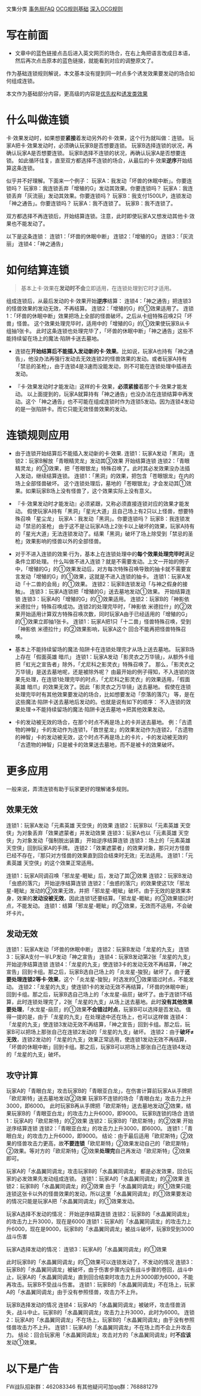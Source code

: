 文集分类
[事务局FAQ](http://www.jianshu.com/nb/10161162)
[OCG规则基础](http://www.jianshu.com/nb/10378886)
[深入OCG规则](http://www.jianshu.com/nb/3903431)

# 写在前面

- 文章中的蓝色链接点击后进入英文网页的场合，在右上角把语言改成日本语，然后再次点击原本的蓝色链接，就能看到对应的调整原文了。

作为基础连锁规则解说，本文基本没有提到同一时点多个诱发效果要发动的场合如何组成连锁。

本文作为基础部分内容，更高级的内容是[优先权](http://www.jianshu.com/p/b6162ccd3cb2)和[诱发类效果](http://www.jianshu.com/p/a567dd31e21a)



# 什么叫做连锁

卡·效果发动时，如果想要**紧接**着发动另外的卡·效果，这个行为就叫做：连锁。
玩家A把卡·效果发动时，必须确认玩家B是否想要连锁。
玩家B选择连锁的状况，再确认玩家A是否想要连锁。
玩家B选择不连锁的状况，再确认玩家A是否想要连锁。
如此循环往复，直至双方都选择不连锁的场合，从最后的卡·效果**逆序**开始结算这条连锁。

似乎并不好理解。下面来一个例子：
玩家A：我发动「坏兽的休眠中断」。你要连锁吗？
玩家B：我连锁丢弃「增殖的G」发动其效果。你要连锁吗？
玩家A：我连锁丢弃「灰流丽」发动其效果。你要连锁吗？
玩家B：我支付1500LP，连锁发动「神之通告」。你要连锁吗？
玩家A：我不连锁了。
玩家B：我不连锁了。

双方都选择不再连锁后，开始结算连锁。注意，此时即使玩家A又想发动其他卡·效果也不能发动了。

以下是这条连锁：
连锁1：「坏兽的休眠中断」
连锁2：「增殖的G」
连锁3：「灰流丽」
连锁4：「神之通告」

# 如何结算连锁

> 基本上卡·效果在**发动时不会**立即适用，在连锁处理到它时才适用。

组成连锁后，从最后发动的卡·效果开始**逆序**结算：
连锁4：「神之通告」把连锁3的怪兽效果的发动无效，不再结算。
连锁2：「增殖的G」的①效果适用了。
连锁1：「坏兽的休眠中断」效果把场上全部的怪兽破坏。之后从卡组特殊召唤2只「坏兽」怪兽。 这个效果处理完毕时，适用中的「增殖的G」的①效果使玩家B从卡组抽1张卡。
此时这条连锁也处理完毕了，「坏兽的休眠中断」「神之通告」这些不能持续留在场上的魔法·陷阱卡送去墓地。

- 连锁在**开始结算后不能插入发动新的卡·效果**。比如说，玩家A也持有「神之通告」，他没办法再强行发动去无效连锁2的怪兽效果的发动。或者玩家A持有「禁忌的圣枪」，由于连锁4是3速而没能发动，则不可能在连锁处理中插进去发动。

- 『卡·效果发动时才能发动』这样的卡·效果，**必须紧接**着那个卡·效果才能发动。
以上面提到的，玩家A就算持有「神之通告」也没办法在连锁结算中再发动。这个「神之通告」也不可能在组成连锁时作为连锁5发动。因为连锁4发动的是一张陷阱卡。而它只能无效怪兽效果的发动。

# 连锁规则应用

- 由于连锁开始结算后不能插入发动新的卡·效果.
连锁1：玩家A发动「黑洞」
连锁2：玩家B解放「青眼精灵龙」发动其③效果
开始结算连锁
连锁2：「青眼精灵龙」的③效果，把「苍眼银龙」特殊召唤了。此时其必发效果没办法插入发动，继续结算连锁。
连锁1：「黑洞」的效果，把包含「苍眼银龙」在内的场上全部怪兽破坏。
这个连锁处理后，墓地的「苍眼银龙」才会发动其①效果。如果玩家B场上没有怪兽了，这个效果实际上没有意义。

- 『卡·效果发动时才能发动』必须紧跟，又称必须直接连锁对应的效果才能发动。
假使玩家A持有「黑洞」「星光大道」且自己场上有2只以上怪兽，想要特殊召唤「星尘龙」
玩家A：我发动「黑洞」。你要连锁吗？
玩家B：我连锁发动「禁忌的圣枪」
由于这不是让玩家A场上2张卡以上破坏的效果，玩家A持有的「星光大道」无法连锁发动了。结果「黑洞」破坏了场上除受到「禁忌的圣枪」效果影响的怪兽以外的全部怪兽。

- 对于不进入连锁的效果·行为，基本上在连锁处理中的**每个效果处理完毕时**满足条件立即处理。
什么叫做不进入连锁？就是不需要发动。上文一开始的例子中，「增殖的G」的①效果发动后，对方每次特殊召唤导致的抽卡就不需要宣言发动「增殖的G」的①效果，这就是不进入连锁的抽卡。
连锁1：玩家A发动「十二兽的会局」的①效果。
连锁2：玩家B连锁发动「与神之假身的接触」。
连锁3：玩家A连锁把「增殖的G」送去墓地发动①效果。
开始结算连锁
连锁3：玩家A的「增殖的G」的①效果适用。
连锁2：玩家B的「神影依 米德拉什」特殊召唤成功。连锁2的处理完毕时，「神影依 米德拉什」的②效果开始适用计算双方特殊召唤次数，同时玩家A由于已经适用的「增殖的G」的①效果立即抽1张卡。
连锁1：玩家A把1只「十二兽」怪兽特殊召唤，受到「神影依 米德拉什」的②效果影响，玩家A这个 回合不能再把怪兽特殊召唤。

- 基本上不能持续留场的魔法·陷阱卡在连锁处理完才从场上送去墓地。
玩家B场上存在「假面英雄 暗爪」
连锁1：玩家A发动「影灵衣之万华镜」，从额外卡组把「虹光之宣告者」除外，「尤尼科之影灵衣」特殊召唤了。
那么，「影灵衣之万华镜」是送去墓地呢，还是被除外呢？
由最开始的例子得知，不入连锁的效果先处理，在连锁1处理完毕的时点，「尤尼科之影灵衣」的效果适用，「假面英雄 暗爪」的效果无效了。因此「影灵衣之万华镜」送去墓地。
假使在连锁处理完毕时有其他效果要发动的场合，比如想要发动「奈落的落穴」 等，是在这些魔法·陷阱卡送去墓地后发动的。也就是说有如下的顺序：
不入连锁的效果处理→不能持续留场的魔法·陷阱卡送去墓地→把其他效果发动。

- 卡的发动被无效的场合，在那个时点不再是场上的卡并送去墓地。
例：「古遗物的神智」卡的发动作为连锁1，「救世星龙」的效果发动作为连锁2，「古遗物的神智」卡的发动被无效，这个时点不再是场上的卡片，卡的发动被无效的「古遗物的神智」只是被卡的效果送去墓地，而不是被卡的效果破坏。

# 更多应用

一般来说，弄清连锁有助于玩家更好的理解诸多规则。

## 效果无效

连锁1：玩家A发动「元素英雄 天空侠」的效果
连锁2：玩家B以「元素英雄 天空侠」为对象丢弃「效果遮蒙者」并发动效果
连锁3：玩家A也以「元素英雄 天空侠」为对象发动「强制脱出装置」
开始逆序结算连锁
连锁3：场上的「元素英雄 天空侠」回到玩家A的手牌。
连锁2：「效果遮蒙者」的效果对象，那只对方怪兽已经不存在，『那只对方怪兽的效果直到回合结束时无效』无法适用。
连锁1：「元素英雄 天空侠」的这个效果正常适用。

连锁1：玩家A同调召唤「邪龙星-睚眦」后，发动了其②效果
连锁2：玩家B发动「虫惑的落穴」
开始逆序结算连锁
连锁2：「虫惑的落穴」的效果使这1次「邪龙星-睚眦」发动的②效果无效，并把「邪龙星-睚眦」破坏。由于无效的是效果本身，效果的**发动没被无效**，因此连锁1还要结算。「邪龙星-睚眦」的③效果错过时点，不能发动。
连锁1：结算「邪龙星-睚眦」的②效果，无效而不适用，不会破坏卡片。

## 发动无效

连锁1：玩家A发动「坏兽的休眠中断」
连锁2：玩家B发动「龙星的九支」
连锁3：玩家A支付一半LP发动「神之宣告」
连锁4：玩家B发动第2张「龙星的九支」
开始逆序结算连锁
连锁4：「龙星的九支」使连锁3卡的发动无效不再结算，「神之宣告」回到卡组。那之后，玩家B选自己场上的「炎龙星-狻猊」破坏了。由于**还要处理连锁2等卡·效果**，这个「炎龙星-狻猊」时选发的①效果错过时点，不能发动。
连锁2：「龙星的九支」使连锁1卡的发动无效不再结算，「坏兽的休眠中断」回到卡组。那之后，玩家B选自己场上的「水龙星-赑屃」破坏了。由于连锁1不结算，此时连锁处理完了，2张「龙星的九支」从场上送去墓地。此时**没有其他效果要处理**，「水龙星-赑屃」的①效果**不会错过时点**，玩家B可以选择是否发动。
值得一提的是，由于「龙星的九支」在处理途中还在场上，也可以这样做
连锁4：「龙星的九支」使连锁3发动无效不再结算，「神之宣告」回到卡组。那之后，玩家B可以把场上那张自己在连锁2发动的「龙星的九支」破坏。
连锁2：由于**破坏≠无效**，连锁2发动的「龙星的九支」效果正常适用，使连锁1发动无效不再结算，「坏兽的休眠中断」回到卡组。那之后，玩家B可以把场上那张自己在连锁4发动的「龙星的九支」破坏。

## 攻守计算

玩家A的「青眼白龙」攻击玩家B的「青眼亚白龙」，在伤害计算前玩家A从手牌把「欧尼斯特」送去墓地发动②效果
玩家B不连锁的场合「青眼白龙」攻击力上升3000，即6000。
此时玩家B再从手牌把「欧尼斯特」送去墓地发动②效果，结果玩家B的「青眼亚白龙」的攻击力上升6000，即9000。
玩家B连锁的场合
连锁1：玩家A的「欧尼斯特」的②效果
连锁2：玩家B的「欧尼斯特」的②效果
开始逆序结算连锁
连锁2：「青眼亚白龙」的攻击力上升3000，即6000。
连锁1：「青眼白龙」的攻击力上升6000，即9000。
结论：由于最后适用「欧尼斯特」②效果的怪兽攻击力更高，故**不要连锁**「欧尼斯特」②效果发动自己的「欧尼斯特」②效果。等对方的「欧尼斯特」②效果**处理完**自己再发动「欧尼斯特」②效果即可。

玩家A的「水晶翼同调龙」攻击玩家B的「水晶翼同调龙」
都是必发效果，回合玩家的必发效果先发动组成连锁。
连锁1：玩家A的「水晶翼同调龙」的②效果
连锁2：玩家B的「水晶翼同调龙」的②效果
由于「水晶翼同调龙」的①效果只能连锁这张卡以外的怪兽效果的发动，所以这里「水晶翼同调龙」的①效果要发动的情况只能是玩家A把「水晶翼同调龙」的①效果发动。

玩家A选择不发动的情况：
开始逆序结算连锁
连锁2：玩家B的「水晶翼同调龙」的攻击力上升3000，现在是6000
连锁1：玩家A的「水晶翼同调龙」的攻击力上升6000，现在是9000，玩家B的「水晶翼同调龙」被战斗破坏，玩家B受到3000战斗伤害

玩家A选择发动的情况：
连锁3：玩家A的「水晶翼同调龙」的①效果

此时玩家B的「水晶翼同调龙」的①效果可以连锁发动了，不发动的情况
连锁3：玩家B的「水晶翼同调龙」被破坏，由于伤害步骤内没有战斗步骤的卷回，战斗中止，玩家A的「水晶翼同调龙」直到回合结束时攻击力上升3000即为6000，不能再攻击。玩家B不受战斗伤害。
连锁1：玩家B的「水晶翼同调龙」不在场上，玩家A的「水晶翼同调龙」由于没有参照怪兽，攻击力不上升。

玩家B选择发动的情况
连锁4：玩家A的「水晶翼同调龙」被破坏，攻击怪兽消失，战斗中止。玩家B的「水晶翼同调龙」攻击力上升3000，此时为6000。
连锁2：玩家A的「水晶翼同调龙」不在场上，玩家B的「水晶翼同调龙」由于没有参照怪兽攻击力不上升。
连锁1：玩家A的「水晶翼同调龙」不在场上而不会上升攻击力。
结论：回合玩家用「水晶翼同调龙」攻击对方的「水晶翼同调龙」时**不应该**发动①效果。

# 以下是广告
FW战队招新群：462083346
有其他疑问可加qq群：768881279
